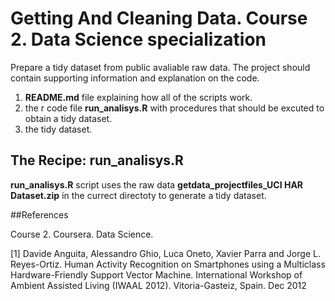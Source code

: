 # Getting And Cleaning Data. Course 2. Data Science specialization

Prepare a tidy dataset from public avaliable raw data. The project should contain supporting information and explanation on the code.

1. __README.md__ file explaining how all of the scripts work.
2.  the r code file __run_analisys.R__ with procedures that should be excuted to obtain a tidy dataset.
3. the tidy dataset.

## The Recipe: run_analisys.R
__run_analisys.R__ script uses the  raw data __getdata\_projectfiles\_UCI HAR Dataset.zip__ in the currect directoty to generate a tidy dataset.

##References

Course 2. Coursera. Data Science.

[1] Davide Anguita, Alessandro Ghio, Luca Oneto, Xavier Parra and Jorge L. Reyes-Ortiz. Human Activity Recognition on Smartphones using a Multiclass Hardware-Friendly Support Vector Machine. International Workshop of Ambient Assisted Living (IWAAL 2012). Vitoria-Gasteiz, Spain. Dec 2012
